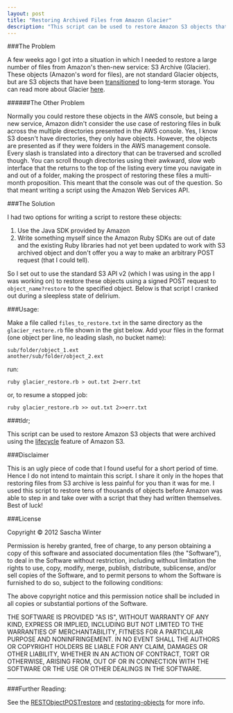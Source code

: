 ```yaml
---
layout: post
title: "Restoring Archived Files from Amazon Glacier"
description: "This script can be used to restore Amazon S3 objects that were archived using the lifecycle feature of Amazon S3."
---
```


###The Problem

A few weeks ago I got into a situation in which I needed to restore a large number of files from Amazon's then-new service: S3 Archive (Glacier). These objects (Amazon's word for files), are not standard Glacier objects, but are S3 objects that have been [transitioned](http://docs.amazonwebservices.com/AmazonS3/latest/dev/object-lifecycle-mgmt.html) to long-term storage. You can read more about Glacier [here](http://aws.amazon.com/glacier/).

######The Other Problem

Normally you could restore these objects in the AWS console, but being a new service, Amazon didn't consider the use case of restoring files in bulk across the multiple directories presented in the AWS console. Yes, I know S3 doesn't have directories, they only have objects. However, the objects are presented as if they were folders in the AWS management console. Every slash is translated into a directory that can be traversed and scrolled though. You can scroll though directories using their awkward, slow web interface that the returns to the top of the listing every time you navigate in and out of a folder, making the prospect of restoring these files a multi-month proposition. This meant that the console was out of the question. So that meant writing a script using the Amazon Web Services API.

###The Solution

I had two options for writing a script to restore these objects: 

1. Use the Java SDK provided by Amazon
2. Write something myself since the Amazon Ruby SDKs are out of date and the existing Ruby libraries had not yet been updated to work with S3 archived object and don't offer you a way to make an arbitrary POST request (that I could tell).

So I set out to use the standard S3 API v2 (which I was using in the app I was working on) to restore these objects using a signed POST request to <code>object\_name?restore</code> to the specified object. Below is that script I cranked out during a sleepless state of delirium.

###Usage:

Make a file called <code>files\_to\_restore.txt</code> in the same directory as the <code>glacier\_restore.rb</code> file shown in the gist below.
Add your files in the format (one object per line, no leading slash, no bucket name):

    sub/folder/object_1.ext
    another/sub/folder/object_2.ext

run:

    ruby glacier_restore.rb > out.txt 2>err.txt

or, to resume a stopped job:

    ruby glacier_restore.rb >> out.txt 2>>err.txt

###tldr;

This script can be used to restore Amazon S3 objects that were archived using the [lifecycle](http://docs.amazonwebservices.com/AmazonS3/latest/UG/LifecycleConfiguration.html) feature of Amazon S3. 

###Disclaimer

This is an ugly piece of code that I found useful for a short period of time. Hence I do not intend to maintain this script. I share it only in the hopes that restoring files from S3 archive is less painful for you than it was for me. I used this script to restore tens of thousands of objects before Amazon was able to step in and take over with a script that they had written themselves. Best of luck!

###License

Copyright © 2012 Sascha Winter

Permission is hereby granted, free of charge, to any person obtaining a copy of this software and associated documentation files (the "Software"), to deal in the Software without restriction, including without limitation the rights to use, copy, modify, merge, publish, distribute, sublicense, and/or sell copies of the Software, and to permit persons to whom the Software is furnished to do so, subject to the following conditions:

The above copyright notice and this permission notice shall be included in all copies or substantial portions of the Software.

THE SOFTWARE IS PROVIDED "AS IS", WITHOUT WARRANTY OF ANY KIND, EXPRESS OR IMPLIED, INCLUDING BUT NOT LIMITED TO THE WARRANTIES OF MERCHANTABILITY, FITNESS FOR A PARTICULAR PURPOSE AND NONINFRINGEMENT. IN NO EVENT SHALL THE AUTHORS OR COPYRIGHT HOLDERS BE LIABLE FOR ANY CLAIM, DAMAGES OR OTHER LIABILITY, WHETHER IN AN ACTION OF CONTRACT, TORT OR OTHERWISE, ARISING FROM, OUT OF OR IN CONNECTION WITH THE SOFTWARE OR THE USE OR OTHER DEALINGS IN THE SOFTWARE.

---

###Further Reading:

See the [RESTObjectPOSTrestore](http://docs.amazonwebservices.com/AmazonS3/latest/API/RESTObjectPOSTrestore.html) and [restoring-objects](http://docs.amazonwebservices.com/AmazonS3/latest/dev/restoring-objects.html) for more info.

<script src="https://gist.github.com/4092579.js"></script>

